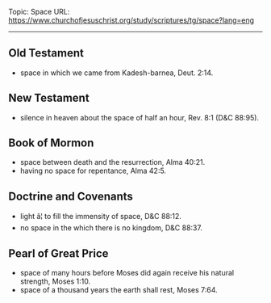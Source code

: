 Topic: Space
URL: https://www.churchofjesuschrist.org/study/scriptures/tg/space?lang=eng

---

## Old Testament

- space in which we came from Kadesh-barnea, Deut. 2:14.

## New Testament

- silence in heaven about the space of half an hour, Rev. 8:1 (D&C 88:95).

## Book of Mormon

- space between death and the resurrection, Alma 40:21.
- having no space for repentance, Alma 42:5.

## Doctrine and Covenants

- light â¦ to fill the immensity of space, D&C 88:12.
- no space in the which there is no kingdom, D&C 88:37.

## Pearl of Great Price

- space of many hours before Moses did again receive his natural strength, Moses 1:10.
- space of a thousand years the earth shall rest, Moses 7:64.

